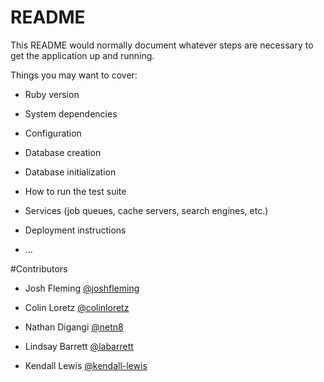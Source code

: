 # README

This README would normally document whatever steps are necessary to get the
application up and running.

Things you may want to cover:

* Ruby version

* System dependencies

* Configuration

* Database creation

* Database initialization

* How to run the test suite

* Services (job queues, cache servers, search engines, etc.)

* Deployment instructions

* ...

#Contributors

* Josh Fleming [@joshfleming](https://github.com/joshfleming)

* Colin Loretz [@colinloretz](http://twitter.com/colinloretz)

* Nathan Digangi [@netn8](http://twitter.com/netn8)

* Lindsay Barrett [@labarrett](https://github.com/labarrett)

* Kendall Lewis [@kendall-lewis](https://github.com/kendall-lewis)
